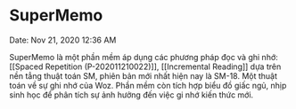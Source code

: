 # SuperMemo

Date: Nov 21, 2020 12:36 AM

SuperMemo là một phần mềm áp dụng các phương pháp đọc và ghi nhớ: [[Spaced Repetition (P-202011210022)]], [[Incremental Reading]] dựa trên nền tẳng thuật toán SM, phiên bản mới nhất hiện nay là SM-18. Một thuật toán về sự ghi nhớ của Woz. Phần mềm còn tích hợp biểu đồ giấc ngủ, nhịp sinh học để phân tích sự ảnh hưởng đến việc gi nhớ kiến thức mới.
